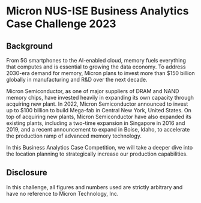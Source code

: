 # Micron NUS-ISE Business Analytics Case Challenge 2023

## Background
From 5G smartphones to the AI-enabled cloud, memory fuels everything that computes and is essential to growing the data economy. To address 2030-era demand for memory, Micron plans to invest more than $150 billion globally in manufacturing and R&D over the next decade.

Micron Semiconductor, as one of major suppliers of DRAM and NAND memory chips, have invested heavily in expanding its own capacity through acquiring new plant. In 2022, Micron Semiconductor announced to invest up to $100 billion to build Mega-fab in Central New York, United States. On top of acquiring new plants, Micron Semiconductor have also expanded its existing plants, including a two-time expansion in Singapore in 2016 and 2019, and a recent announcement to expand in Boise, Idaho, to accelerate the production ramp of advanced memory technology. 
  
In this Business Analytics Case Competition, we will take a deeper dive into the location planning to strategically increase our production capabilities. 

## Disclosure 
In this challenge, all figures and numbers used are strictly arbitrary and have no reference to Micron Technology, Inc.